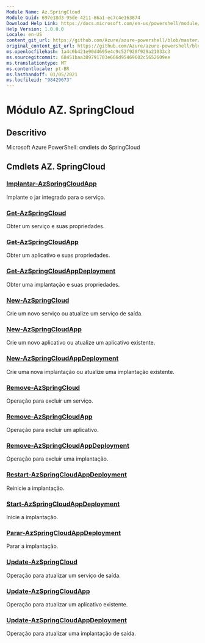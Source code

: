 ```yaml
---
Module Name: Az.SpringCloud
Module Guid: 697e18d3-95de-4211-86a1-ec7c4e163874
Download Help Link: https://docs.microsoft.com/en-us/powershell/module/az.springcloud
Help Version: 1.0.0.0
Locale: en-US
content_git_url: https://github.com/Azure/azure-powershell/blob/master/src/SpringCloud/help/Az.SpringCloud.md
original_content_git_url: https://github.com/Azure/azure-powershell/blob/master/src/SpringCloud/help/Az.SpringCloud.md
ms.openlocfilehash: 1a4c0b421e90d4695e4c9c52f920f929a21033c3
ms.sourcegitcommit: 68451baa389791703e666d95469602c5652609ee
ms.translationtype: MT
ms.contentlocale: pt-BR
ms.lasthandoff: 01/05/2021
ms.locfileid: "98429673"
---
```

# Módulo AZ. SpringCloud
## Descritivo
Microsoft Azure PowerShell: cmdlets do SpringCloud

## Cmdlets AZ. SpringCloud
### [Implantar-AzSpringCloudApp](Deploy-AzSpringCloudApp.md)
Implante o jar integrado para o serviço.

### [Get-AzSpringCloud](Get-AzSpringCloud.md)
Obter um serviço e suas propriedades.

### [Get-AzSpringCloudApp](Get-AzSpringCloudApp.md)
Obter um aplicativo e suas propriedades.

### [Get-AzSpringCloudAppDeployment](Get-AzSpringCloudAppDeployment.md)
Obter uma implantação e suas propriedades.

### [New-AzSpringCloud](New-AzSpringCloud.md)
Crie um novo serviço ou atualize um serviço de saída.

### [New-AzSpringCloudApp](New-AzSpringCloudApp.md)
Crie um novo aplicativo ou atualize um aplicativo existente.

### [New-AzSpringCloudAppDeployment](New-AzSpringCloudAppDeployment.md)
Crie uma nova implantação ou atualize uma implantação existente.

### [Remove-AzSpringCloud](Remove-AzSpringCloud.md)
Operação para excluir um serviço.

### [Remove-AzSpringCloudApp](Remove-AzSpringCloudApp.md)
Operação para excluir um aplicativo.

### [Remove-AzSpringCloudAppDeployment](Remove-AzSpringCloudAppDeployment.md)
Operação para excluir uma implantação.

### [Restart-AzSpringCloudAppDeployment](Restart-AzSpringCloudAppDeployment.md)
Reinicie a implantação.

### [Start-AzSpringCloudAppDeployment](Start-AzSpringCloudAppDeployment.md)
Inicie a implantação.

### [Parar-AzSpringCloudAppDeployment](Stop-AzSpringCloudAppDeployment.md)
Parar a implantação.

### [Update-AzSpringCloud](Update-AzSpringCloud.md)
Operação para atualizar um serviço de saída.

### [Update-AzSpringCloudApp](Update-AzSpringCloudApp.md)
Operação para atualizar um aplicativo existente.

### [Update-AzSpringCloudAppDeployment](Update-AzSpringCloudAppDeployment.md)
Operação para atualizar uma implantação de saída.

